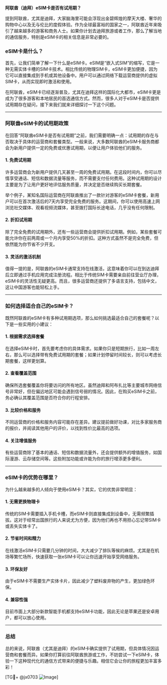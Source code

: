**阿联酋（迪拜）eSIM卡是否有试用期？**

提到阿联酋，尤其是迪拜，大家脑海里可能会浮现出金碧辉煌的摩天大楼、奢华的购物中心以及无与伦比的度假体验。作为全球最富裕的国家之一，阿联酋近年来吸引了越来越多的游客和商务人士。如果你计划去迪拜旅游或者工作，那么了解当地的通信服务，特别是eSIM卡的相关信息是非常必要的。

### eSIM卡是什么？

首先，让我们简单了解一下什么是eSIM卡。eSIM是“嵌入式SIM”的缩写，它是一种无需实体卡槽的SIM卡技术。相比传统的物理SIM卡，eSIM卡更加便捷，因为它可以直接集成到手机或其他设备中。用户可以通过网络下载运营商提供的虚拟SIM卡，从而实现即时激活和使用。

在阿联酋，eSIM卡已经逐渐普及，尤其在迪拜这样的国际化大都市，eSIM卡更是成为了很多游客和本地居民的首选通信方式。然而，很多人对于eSIM卡是否提供试用期存在疑问，接下来我们就来详细探讨一下这个问题。

---

### 阿联酋eSIM卡的试用期政策

在回答“阿联酋eSIM卡是否有试用期”之前，我们需要明确一点：试用期的存在与否取决于具体的运营商和套餐类型。一般来说，大多数阿联酋的eSIM卡服务商都会为新用户提供一定的免费或优惠试用期，以便让用户体验他们的服务。

#### 1. **免费试用期**
许多运营商会为新用户提供几天甚至一周的免费试用期。在这段时间内，你可以尽情享受通话、短信和数据流量等服务，而不需要支付任何费用。这种试用期的设计主要是为了让用户更好地评估服务质量，并决定是否继续购买长期套餐。

举个例子，某知名国际运营商在阿联酋推出了一款针对游客的eSIM卡套餐，新用户可以在首次激活后的7天内享受完全免费的服务。这期间，你可以使用高速上网浏览社交媒体、观看视频流媒体，甚至拨打国际长途电话，几乎没有任何限制。

#### 2. **折扣试用期**
除了完全免费的试用期外，还有一些运营商会提供折扣试用期。例如，某些套餐可能允许你在前两周或一个月内享受50%的折扣。这种方式虽然不是完全免费，但依然能为你节省不少开支。

#### 3. **灵活的激活机制**
值得一提的是，阿联酋的eSIM卡通常支持在线激活，这意味着你可以在到达迪拜后立即通过手机应用完成注册流程。相比于传统SIM卡需要亲自前往营业厅办理，eSIM卡的灵活性无疑更高。而且，很多运营商还提供了多语言支持，包括中文，这让中国游客也能轻松上手。

---

### 如何选择适合自己的eSIM卡？

既然阿联酋的eSIM卡有多种试用期选项，那么如何挑选最适合自己的套餐呢？以下是一些实用的小建议：

#### 1. **根据需求选择套餐**
在选择eSIM卡时，首先要考虑你的具体需求。如果你只是短期旅行，比如一周左右，那么可以选择带有免费试用期的套餐；如果计划停留时间较长，则可以考虑长期套餐，这样更划算。

#### 2. **查看覆盖范围**
确保所选套餐覆盖你将要访问的所有地区。虽然迪拜和阿布扎比等主要城市网络信号非常好，但在偏远地区可能会遇到信号弱的情况。因此，在购买eSIM卡之前，务必确认其覆盖范围是否符合你的行程安排。

#### 3. **比较价格和服务**
不同运营商的价格和服务内容可能存在差异。建议提前做好功课，对比多家服务商的报价，并阅读其他用户的评价，以找到性价比最高的选项。

#### 4. **关注增值服务**
有些运营商除了基本的通话、短信和数据流量外，还会提供额外的增值服务，如国际漫游、云存储空间等。这些附加功能或许能为你的旅行增添更多便利。

---

### eSIM卡的优势在哪里？

为什么越来越多的人倾向于使用eSIM卡？其实，它的优势非常明显：

#### 1. **无需更换物理卡**
传统的SIM卡需要插入手机卡槽，而eSIM卡则直接集成到设备中，无需频繁插拔。这对于经常出国旅行的人来说尤为方便，因为他们再也不用担心忘记带SIM卡或丢失实体卡了。

#### 2. **节省时间和精力**
在线激活eSIM卡只需要几分钟的时间，大大减少了排队等候的麻烦。尤其是在机场等繁忙场所，快速获取一张eSIM卡可以让你迅速开始享受网络服务。

#### 3. **环保友好**
由于eSIM卡不需要生产实体卡片，因此减少了塑料废弃物的产生，更加绿色环保。

#### 4. **兼容性强**
目前市面上大部分新款智能手机都支持eSIM卡功能，因此无论是苹果还是安卓用户，都可以放心使用。

---

### 总结

总的来说，阿联酋（尤其是迪拜）的eSIM卡确实提供了试用期，但具体情况因运营商和套餐而异。如果你打算前往阿联酋旅游或工作，不妨尝试一下eSIM卡，体验一下这种现代化的通信方式带来的便捷与乐趣。相信它会让你的旅程更加丰富多彩！

[TG💪+ @jx0703 ![Image](https://github.com/user-attachments/assets/dbca1d08-cadb-493c-b0ec-ad6f7a83f270)]